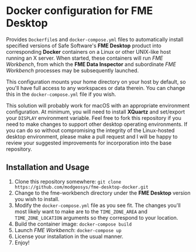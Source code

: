 # Docker configuration for FME Desktop

Provides `Dockerfile`s and `docker-compose.yml` files to
automatically install specified versions of Safe Software's
**FME Desktop** product into corresponding **Docker** containers
on a Linux or other UNIX-like host running an X server.  When
started, these containers will run *FME Workbench*, from which the
**FME Data Inspector** and subordinate *FME Workbench* processes
may be subsequently launched.

This configuration mounts your home directory on your host by
default, so you'll have full access to any workspaces or data
therein.  You can change this in the `docker-compose.yml` file if
you wish.

This solution will probably work for macOS with an appropriate
environment configuration.  At minimum, you will need to install
**XQuartz** and set/export your `DISPLAY` environment variable.
Feel free to fork this repository if you need to make changes to
support other desktop operating environments.  If you can do so
without compromising the integrity of the Linux-hosted desktop
environment, please make a pull request and I will be happy to
review your suggested improvements for incorporation into the base
repository.

## Installation and Usage
1. Clone this repository somewhere:
`git clone https://github.com/modgeosys/fme-desktop-docker.git`
2. Change to the fme-workbench directory under the **FME Desktop**
version you wish to install.
3. Modify the `docker-compose.yml` file as you see fit.  The
changes you'll most likely want to make are to the `TIME_ZONE_AREA`
and `TIME_ZONE_LOCATION` arguments so they correspond to your
location.
4. Build the container image: `docker-compose build`
5. Launch *FME Workbench*: `docker-compose up`
6. License your installation in the usual manner.
7. Enjoy!